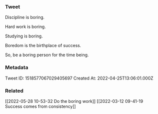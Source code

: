 ### Tweet
Discipline is boring. 

Hard work is boring. 

Studying is boring.  

Boredom is the birthplace of success.

So, be a boring person for the time being.

### Metadata
Tweet ID: 1518577067029405697
Created At: 2022-04-25T13:06:01.000Z

### Related
[[2022-05-28 10-53-32 Do the boring work]]
[[2022-03-12 09-41-19 Success comes from consistency]]


